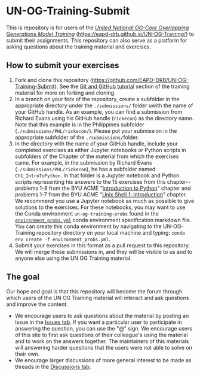 # UN-OG-Training-Submit
This is repository is for users of the [*United National OG-Core Overlapping Generations Model Training*](https://eapd-drb.github.io/UN-OG-Training/) (https://eapd-drb.github.io/UN-OG-Training/) to submit their assignments. This repository can also serve as a platform for asking questions about the training material and exercises.

## How to submit your exercises
1. Fork and clone this repository (https://github.com/EAPD-DRB/UN-OG-Training-Submit). See the [Git and GitHub tutorial](https://eapd-drb.github.io/UN-OG-Training/git/intro.html) section of the training material for more on forking and cloning.
2. In a branch on your fork of the repository, create a subfolder in the appropriate directory under the `./submissions/` folder uwith the name of your GitHub handle. As an example, you can find a submission from Richard Evans using his GitHub handle (`rickecon`) as the directory name. Note that this example is in the Philippines subfolder (`./submissions/PHL/rickecon/`). Please put your submission in the appropriate subfolder of the `./submissions/`folder.
3. In the directory with the name of your GitHub handle, include your completed exercises as either Jupyter notebooks or Python scripts in subfolders of the Chapter of the material from which the exercises came. For example, in the submission by Richard Evans (`./submissions/PHL/rickecon`), he has a subfolder named `Ch1_IntroToPython`. In that folder is a Jupyter notebook and Python scripts representing his answers to the 15 exercises from this chapter--problems 1-8 from the BYU ACME "[Introduction to Python](https://drive.google.com/file/d/1CHl8C-QKgs8jHzsRfJSMWkVqq0elzP1F/view)" chapter and problems 1-7 from the BYU ACME "[Unix Shell 1: Introduction](https://drive.google.com/file/d/18eTLp_FhWFYgAItIZnX6gesIvg91rXW5/view)" chapter. We recommend you use a Jupyter notebook as much as possible to give solutions to the exercises. For these notebooks, you may want to use the Conda environment `un-og-training-probs` found in the [`environment_probs.yml`](https://github.com/EAPD-DRB/UN-OG-Training/blob/main/environment_probs.yml) conda environment specification markdown file. You can create this conda environment by navigating to the UN-OG-Training repository directory on your local machine and typing: `conda env create -f environment_probs.yml`.
4. Submit your exercises in this format as a pull request to this repository. We will merge these submissions in, and they will be visible to us and to anyone else using the UN OG Training material.

## The goal
Our hope and goal is that this repository will become the forum through which users of the UN OG Training material will interact and ask questions and improve the content.
- We encourage users to ask questions about the material by posting an Issue in the [Issues tab](https://github.com/rickecon/UN-OG-Training-Submit/issues). If you want a particular user to participate in answering the question, you can use the "@" sign. We encourage users of this site to first ask questions of their colleague's using the material and to work on the answers together. The maintainers of this materials will answering harder questions that the users were not able to solve on their own.
- We enourage larger discussions of more general interest to be made as threads in the [Discussions tab](https://github.com/rickecon/UN-OG-Training-Submit/discussions).
